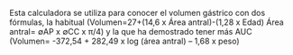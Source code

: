 Esta calculadora se utiliza para conocer el volumen gástrico con dos fórmulas, la habitual (Volumen=27+(14,6 x Área antral)-(1,28 x Edad)   Área antral= ∅AP x ∅CC x π/4) y la que ha demostrado tener más AUC (Volumen= -372,54 + 282,49 x log (área antral) – 1,68 x peso)
